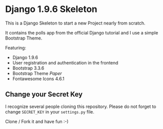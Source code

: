 # Django 1.9.6 Skeleton

This is a Django Skeleton to start a new Project nearly from scratch.

It contains the polls app from the official Django tutorial and I use a simple Bootstrap Theme.

Featuring:
* Django 1.9.6
* User registration and authentication in the frontend
* Bootstrap 3.3.6
* Bootstrap Theme *Paper*
* Fontawesome Icons 4.6.1


## Change your Secret Key
I recognize several people cloning this repository. Please do not forget to change `SECRET_KEY` in your `settings.py` file.

Clone / Fork it and have fun :-)

